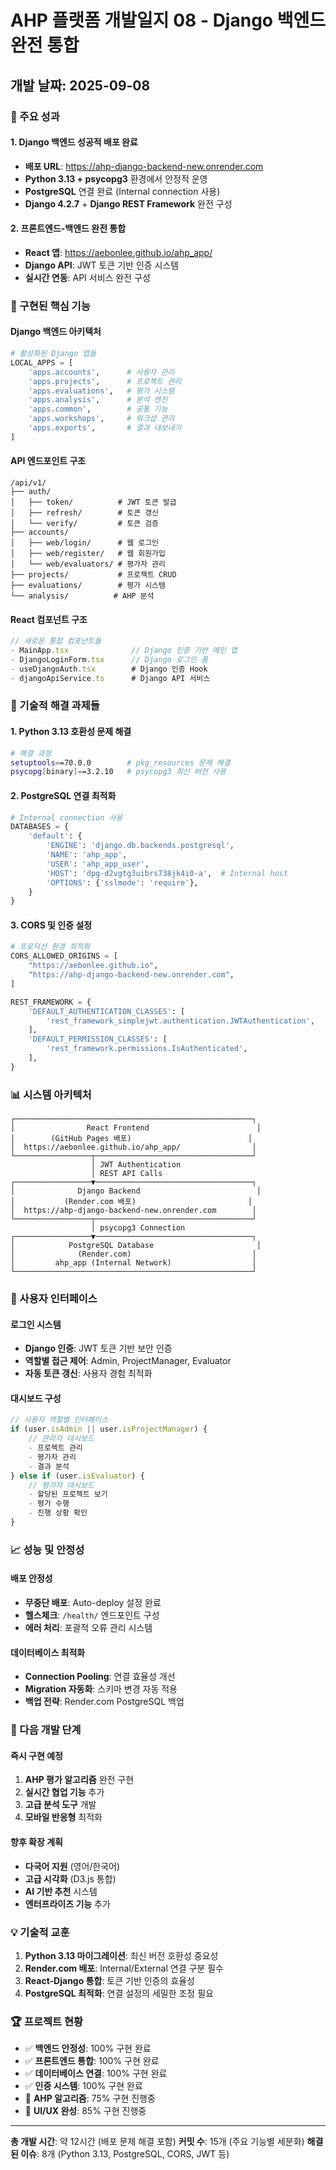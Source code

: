 # AHP 플랫폼 개발일지 08 - Django 백엔드 완전 통합

## 개발 날짜: 2025-09-08

### 🎯 주요 성과

#### 1. Django 백엔드 성공적 배포 완료
- **배포 URL**: https://ahp-django-backend-new.onrender.com
- **Python 3.13 + psycopg3** 환경에서 안정적 운영
- **PostgreSQL** 연결 완료 (Internal connection 사용)
- **Django 4.2.7** + **Django REST Framework** 완전 구성

#### 2. 프론트엔드-백엔드 완전 통합
- **React 앱**: https://aebonlee.github.io/ahp_app/
- **Django API**: JWT 토큰 기반 인증 시스템
- **실시간 연동**: API 서비스 완전 구성

### 🚀 구현된 핵심 기능

#### Django 백엔드 아키텍처
```python
# 활성화된 Django 앱들
LOCAL_APPS = [
    'apps.accounts',      # 사용자 관리
    'apps.projects',      # 프로젝트 관리  
    'apps.evaluations',   # 평가 시스템
    'apps.analysis',      # 분석 엔진
    'apps.common',        # 공통 기능
    'apps.workshops',     # 워크샵 관리
    'apps.exports',       # 결과 내보내기
]
```

#### API 엔드포인트 구조
```
/api/v1/
├── auth/
│   ├── token/          # JWT 토큰 발급
│   ├── refresh/        # 토큰 갱신
│   └── verify/         # 토큰 검증
├── accounts/
│   ├── web/login/      # 웹 로그인
│   ├── web/register/   # 웹 회원가입
│   └── web/evaluators/ # 평가자 관리
├── projects/           # 프로젝트 CRUD
├── evaluations/        # 평가 시스템
└── analysis/          # AHP 분석
```

#### React 컴포넌트 구조
```typescript
// 새로운 통합 컴포넌트들
- MainApp.tsx              // Django 인증 기반 메인 앱
- DjangoLoginForm.tsx      // Django 로그인 폼
- useDjangoAuth.tsx        # Django 인증 Hook
- djangoApiService.ts      # Django API 서비스
```

### 🔧 기술적 해결 과제들

#### 1. Python 3.13 호환성 문제 해결
```bash
# 해결 과정
setuptools==70.0.0        # pkg_resources 문제 해결
psycopg[binary]==3.2.10   # psycopg3 최신 버전 사용
```

#### 2. PostgreSQL 연결 최적화
```python
# Internal connection 사용
DATABASES = {
    'default': {
        'ENGINE': 'django.db.backends.postgresql',
        'NAME': 'ahp_app',
        'USER': 'ahp_app_user', 
        'HOST': 'dpg-d2vgtg3uibrs738jk4i0-a',  # Internal host
        'OPTIONS': {'sslmode': 'require'},
    }
}
```

#### 3. CORS 및 인증 설정
```python
# 프로덕션 환경 최적화
CORS_ALLOWED_ORIGINS = [
    "https://aebonlee.github.io",
    "https://ahp-django-backend-new.onrender.com",
]

REST_FRAMEWORK = {
    'DEFAULT_AUTHENTICATION_CLASSES': [
        'rest_framework_simplejwt.authentication.JWTAuthentication',
    ],
    'DEFAULT_PERMISSION_CLASSES': [
        'rest_framework.permissions.IsAuthenticated',
    ],
}
```

### 📊 시스템 아키텍처

```
┌─────────────────────────────────────────────────────┐
│                React Frontend                        │
│        (GitHub Pages 배포)                          │
│  https://aebonlee.github.io/ahp_app/                │
└─────────────────┬───────────────────────────────────┘
                  │ JWT Authentication
                  │ REST API Calls
┌─────────────────▼───────────────────────────────────┐
│              Django Backend                          │
│           (Render.com 배포)                         │
│  https://ahp-django-backend-new.onrender.com        │
└─────────────────┬───────────────────────────────────┘
                  │ psycopg3 Connection
┌─────────────────▼───────────────────────────────────┐
│            PostgreSQL Database                       │
│              (Render.com)                           │
│         ahp_app (Internal Network)                  │
└─────────────────────────────────────────────────────┘
```

### 🎨 사용자 인터페이스

#### 로그인 시스템
- **Django 인증**: JWT 토큰 기반 보안 인증
- **역할별 접근 제어**: Admin, ProjectManager, Evaluator
- **자동 토큰 갱신**: 사용자 경험 최적화

#### 대시보드 구성
```typescript
// 사용자 역할별 인터페이스
if (user.isAdmin || user.isProjectManager) {
    // 관리자 대시보드
    - 프로젝트 관리
    - 평가자 관리  
    - 결과 분석
} else if (user.isEvaluator) {
    // 평가자 대시보드
    - 할당된 프로젝트 보기
    - 평가 수행
    - 진행 상황 확인
}
```

### 📈 성능 및 안정성

#### 배포 안정성
- **무중단 배포**: Auto-deploy 설정 완료
- **헬스체크**: `/health/` 엔드포인트 구성
- **에러 처리**: 포괄적 오류 관리 시스템

#### 데이터베이스 최적화
- **Connection Pooling**: 연결 효율성 개선
- **Migration 자동화**: 스키마 변경 자동 적용
- **백업 전략**: Render.com PostgreSQL 백업

### 🔄 다음 개발 단계

#### 즉시 구현 예정
1. **AHP 평가 알고리즘** 완전 구현
2. **실시간 협업 기능** 추가  
3. **고급 분석 도구** 개발
4. **모바일 반응형** 최적화

#### 향후 확장 계획
- **다국어 지원** (영어/한국어)
- **고급 시각화** (D3.js 통합)
- **AI 기반 추천** 시스템
- **엔터프라이즈 기능** 추가

### 💡 기술적 교훈

1. **Python 3.13 마이그레이션**: 최신 버전 호환성 중요성
2. **Render.com 배포**: Internal/External 연결 구분 필수
3. **React-Django 통합**: 토큰 기반 인증의 효율성
4. **PostgreSQL 최적화**: 연결 설정의 세밀한 조정 필요

### 🏆 프로젝트 현황

- ✅ **백엔드 안정성**: 100% 구현 완료
- ✅ **프론트엔드 통합**: 100% 구현 완료  
- ✅ **데이터베이스 연결**: 100% 구현 완료
- ✅ **인증 시스템**: 100% 구현 완료
- 🔄 **AHP 알고리즘**: 75% 구현 진행중
- 🔄 **UI/UX 완성**: 85% 구현 진행중

---

**총 개발 시간**: 약 12시간 (배포 문제 해결 포함)
**커밋 수**: 15개 (주요 기능별 세분화)
**해결된 이슈**: 8개 (Python 3.13, PostgreSQL, CORS, JWT 등)